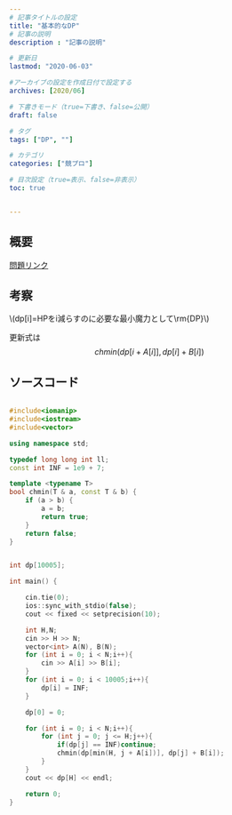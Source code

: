 ```yaml
---
# 記事タイトルの設定
title: "基本的なDP"
# 記事の説明
description : "記事の説明"

# 更新日
lastmod: "2020-06-03"

#アーカイブの設定を作成日付で設定する
archives: [2020/06]

# 下書きモード（true=下書き、false=公開）
draft: false

# タグ
tags: ["DP", ""]

# カテゴリ
categories: ["競プロ"]

# 目次設定（true=表示、false=非表示）
toc: true


---
```


## 概要


[問題リンク](https://atcoder.jp/contests/abc153/tasks/abc153_e)

## 考察

\\(dp[i]=HPをi減らすのに必要な最小魔力として\rm{DP}\\)

更新式は
$$
chmin(dp[i+A[i]],dp[i]+B[i])
$$

## ソースコード


```cpp

#include<iomanip>
#include<iostream>
#include<vector>

using namespace std;

typedef long long int ll;
const int INF = 1e9 + 7;

template <typename T>
bool chmin(T & a, const T & b) {
	if (a > b) {
		a = b;
		return true;
	}
	return false;
}


int dp[10005];

int main() {

	cin.tie(0);
	ios::sync_with_stdio(false);
	cout << fixed << setprecision(10);

	int H,N;
	cin >> H >> N;
	vector<int> A(N), B(N);
	for (int i = 0; i < N;i++){
		cin >> A[i] >> B[i];
	}
	for (int i = 0; i < 10005;i++){
		dp[i] = INF;
	}

	dp[0] = 0;

	for (int i = 0; i < N;i++){
		for (int j = 0; j <= H;j++){
			if(dp[j] == INF)continue;
			chmin(dp[min(H, j + A[i])], dp[j] + B[i]);
		}
	}
	cout << dp[H] << endl;

	return 0;
}


```
